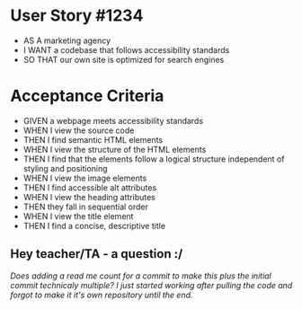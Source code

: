 # User Story #1234
* AS A marketing agency
* I WANT a codebase that follows accessibility standards
* SO THAT our own site is optimized for search engines

# Acceptance Criteria
* GIVEN a webpage meets accessibility standards
* WHEN I view the source code
* THEN I find semantic HTML elements
* WHEN I view the structure of the HTML elements
* THEN I find that the elements follow a logical structure independent of styling and positioning
* WHEN I view the image elements
* THEN I find accessible alt attributes
* WHEN I view the heading attributes
* THEN they fall in sequential order
* WHEN I view the title element
* THEN I find a concise, descriptive title


## Hey teacher/TA - a question :/
_Does adding a read me count for a commit to make this plus the initial commit technicaly multiple? I just started working after pulling the code and forgot to make it it's own repository until the end._